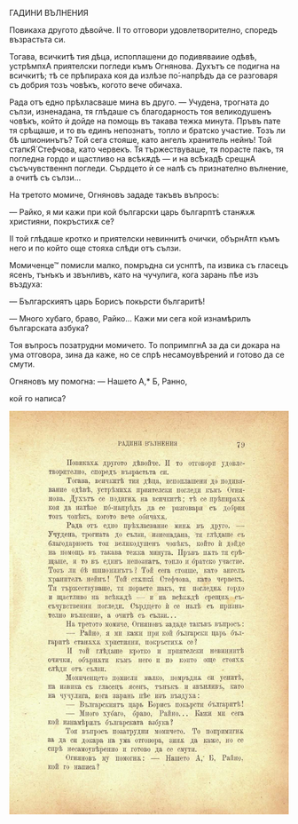 ﻿ГАДИНИ ВЪЛНЕНИЯ

Повикаха другото дѣвойче. II то отговори удовлетворително, споредъ възрастьта си.

Тогава, всичкитѣ тия дѣца, испоплашени до подивяваиие одѣвѣ, устрѣмпхА приятелски погледи къмъ Огнянова. Духътъ се подигна на всичкитѣ; тѣ се прѣпираха коя да излѣзе по́-напрѣдъ да се разговаря съ добрия тозъ човѣкъ, когото вече обичаха.

Рада отъ едно прѣхласваше мина въ друго. — Учудена, трогната до сълзи, изненадана, тя глѣдаше съ благодарность тоя великодушенъ човѣкъ, който ѝ дойде на помощь въ такава тежка минута. Пръвъ пате тя срѣщаше, и то въ единъ непознатъ, топло и братско участие. Тозъ ли бѣ шпионинътъ? Той сега стояше, като ангелъ хранитель нейнъ! Той стапкЯ́ Стефчова, като червекъ. Тя тържествуваше, тя порасте пакъ, тя погледна гордо и щастливо на всѣкѫдѣ — и на всѢкадѢ срещнА съсъчувственнп погледи. Сърдцето ѝ се налѣ съ признателно вълнение, а очитѣ съ сълзи...

На третото момиче, Огняновъ зададе такъвъ въпросъ:

— Райко, я ми кажи при кой български царь българптѣ станѫхѫ християни, покръстихѫ се?

II той глѣдаше кротко и приятелски невиннитѣ очички, обърнАтп къмъ него и по който още стояха слѣди отъ сълзи.

Момиченце™ помисли малко, помръдна си уснптѣ, па извика съ гласецъ ясенъ, тънъкъ и звънливъ, като на чучулига, кога зарань пѣе изъ въздуха:

— Българскиятъ царь Борисъ покьрсти българитѣ!

— Много хубаго, браво, Райко... Кажи ми сега кой изнамѣрилъ българската азбука?

Тоя въпросъ позатрудни момичето. То попримпгнА за да си докара на ума отговора, зина да каже, но се спрѣ несамоувѣрений и готово да се смути.

Огняновъ му помогна: — Нашето А,* Б, Ранно,

кой го написа?

![original](images/094.jpg)

